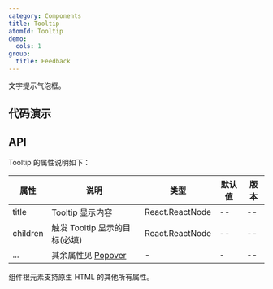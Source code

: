 ```yaml
---
category: Components
title: Tooltip
atomId: Tooltip
demo:
  cols: 1
group:
  title: Feedback
---
```


文字提示气泡框。

## 代码演示

<!-- prettier-ignore -->
<code src="./demo/basic.tsx"></code>

## API

Tooltip 的属性说明如下：

| 属性     | 说明                                | 类型            | 默认值 | 版本 |
| -------- | ----------------------------------- | --------------- | ------ | ---- |
| title    | Tooltip 显示内容                    | React.ReactNode | --     | --   |
| children | 触发 Tooltip 显示的目标(必填)       | React.ReactNode | --     | --   |
| ...      | 其余属性见 [Popover](./popover#api) | -               | -      | --   |

组件根元素支持原生 HTML 的其他所有属性。
